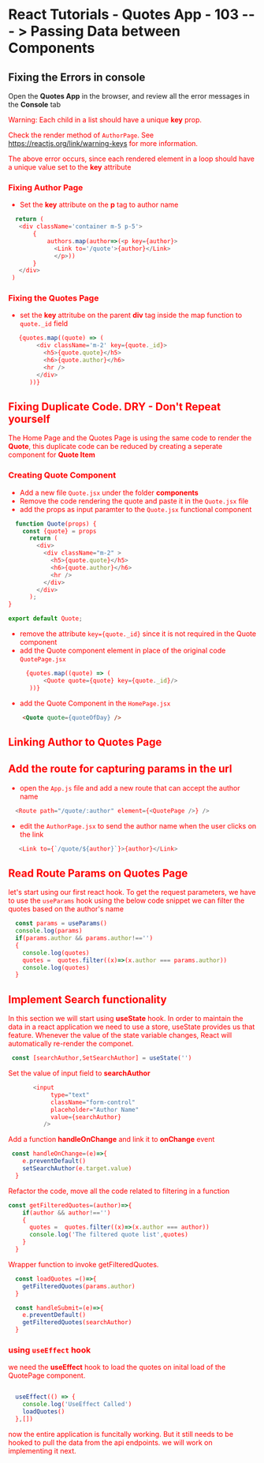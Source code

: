 # React Tutorials - Quotes App - 103 --- > Passing Data between Components

## Fixing the Errors in console

Open the **Quotes App** in the browser, and review all the error messages in the **Console** tab

<span style='color:red'>
 Warning: Each child in a list should have a unique <strong>key</strong> prop.<br/>
 
Check the render method of `AuthorPage`. See https://reactjs.org/link/warning-keys for more information.
</span>

The above error occurs, since each rendered element in a loop should have a unique value set to the **key** attribute

### Fixing Author Page
 - Set the **key** attribute on the  **p** tag to author name
 
 ``` javascript
   return (
    <div className='container m-5 p-5'>
        {
            authors.map(author=>(<p key={author}>
              <Link to='/quote'>{author}</Link>
              </p>))
        }
    </div>
  )
 ```

 ### Fixing the Quotes Page
 - set the **key** attritube on the parent **div** tag inside the map function to `quote._id` field

``` javascript
   {quotes.map((quote) => (
        <div className='m-2' key={quote._id}>
          <h5>{quote.quote}</h5>
          <h6>{quote.author}</h6>
          <hr />
        </div>
      ))}
```

## Fixing Duplicate Code. DRY - Don't Repeat yourself

The Home Page and the Quotes Page is using the same code to render the **Quote**, this duplicate code can be reduced by creating a seperate component for **Quote Item**

### Creating Quote Component

- Add a new file `Quote.jsx` under the folder **components**
- Remove the code rendering the quote and paste it in the `Quote.jsx` file
- add the props as input paramter to the `Quote.jsx` functional component

``` javascript
  function Quote(props) {
    const {quote} = props
      return (
        <div>
          <div className="m-2" >
            <h5>{quote.quote}</h5>
            <h6>{quote.author}</h6>
            <hr />
          </div>
        </div>
      );
}

export default Quote;

```

- remove the attribute `key={quote._id}` since it is not required in the Quote component 
- add the Quote component element in place of the original code `QuotePage.jsx`  

``` javascript
     {quotes.map((quote) => (
          <Quote quote={quote} key={quote._id}/>
      ))}
```
- add the Quote Component in the `HomePage.jsx`

``` html
    <Quote quote={quoteOfDay} />
```

## Linking Author to Quotes Page

## Add the route for capturing params in the url

- open the `App.js` file and add a new route that can accept the author name

``` javascript
  <Route path="/quote/:author" element={<QuotePage />} />
```

- edit the `AuthorPage.jsx` to send the author name when the user clicks on the link 

``` javascript
   <Link to={`/quote/${author}`}>{author}</Link>
```

## Read Route Params on Quotes Page

let's start using our first react hook. To get the request parameters, we have to use the `useParams` hook
using the below code snippet we can filter the quotes based on the author's name

``` javascript 
  const params = useParams()
  console.log(params)
  if(params.author && params.author!=='')
  {
    console.log(quotes)
    quotes =  quotes.filter((x)=>(x.author === params.author))
    console.log(quotes)
  }

```

## Implement Search functionality

In this section we will start using **useState** hook. In order to maintain the data in a react application we need to use a store, useState provides us that feature. Whenever the value of the state variable changes, React will automatically re-render the componet. 


``` javascript
 const [searchAuthor,SetSearchAuthor] = useState('')
```

Set the value of input field to **searchAuthor**

``` javascript
       <input
            type="text"
            className="form-control"
            placeholder="Author Name"
            value={searchAuthor}
          />
```

Add a function **handleOnChange** and link it to **onChange** event

``` javascript
 const handleOnChange=(e)=>{
    e.preventDefault()
    setSearchAuthor(e.target.value)
  }
```

Refactor the code, move all the code related to filtering in a function 

``` javascript
const getFilteredQuotes=(author)=>{
    if(author && author!=='')
    {
      quotes =  quotes.filter((x)=>(x.author === author))
      console.log('The filtered quote list',quotes)
    }
  }
```

Wrapper function to invoke getFilteredQuotes.
``` javascript
  const loadQuotes =()=>{
    getFilteredQuotes(params.author)
  }
```

``` javascript
  const handleSubmit=(e)=>{
    e.preventDefault()
    getFilteredQuotes(searchAuthor)
  }
```


### using `useEffect` hook

we need the **useEffect** hook to load the quotes on inital load of the QuotePage component.

``` javascript

  useEffect(() => {
    console.log('UseEffect Called')
    loadQuotes()
  },[])
```


now the entire application is funcitally working. But it still needs to be hooked to pull the data from the api endpoints. we will work on implementing it next. 


